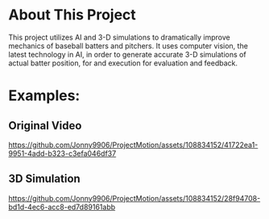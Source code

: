 # About This Project
This project utilizes AI and 3-D simulations to dramatically improve mechanics of baseball batters and pitchers. It uses computer vision, the latest technology in AI, in order to generate accurate 3-D simulations of actual batter position, for and execution for evaluation and feedback.


# Examples:
## Original Video
https://github.com/Jonny9906/ProjectMotion/assets/108834152/41722ea1-9951-4add-b323-c3efa046df37

## 3D Simulation
https://github.com/Jonny9906/ProjectMotion/assets/108834152/28f94708-bd1d-4ec6-acc8-ed7d89161abb

